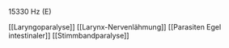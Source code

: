 15330 Hz (E)

[[Laryngoparalyse]]
[[Larynx-Nervenlähmung]]
[[Parasiten Egel intestinaler]]
[[Stimmbandparalyse]]